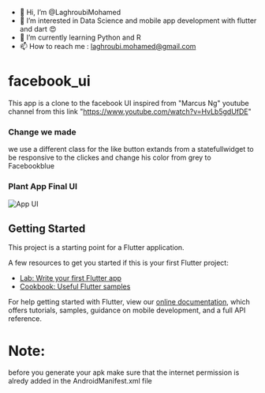 - 👋 Hi, I’m @LaghroubiMohamed
- 👀 I’m interested in Data Science and mobile app development with flutter and dart 😍
- 🌱 I’m currently learning Python and R 
- 📫 How to reach me : laghroubi.mohamed@gmail.com

# facebook_ui
This app is a clone to the facebook UI inspired from "Marcus Ng" youtube channel from this link
"https://www.youtube.com/watch?v=HvLb5gdUfDE" 


### Change we made
we use a different class for the like button extands from a statefullwidget to be responsive to the clickes and change his color from grey to Facebookblue


### Plant App Final UI

![App UI](screens.png)



## Getting Started

This project is a starting point for a Flutter application.

A few resources to get you started if this is your first Flutter project:

- [Lab: Write your first Flutter app](https://flutter.dev/docs/get-started/codelab)
- [Cookbook: Useful Flutter samples](https://flutter.dev/docs/cookbook)

For help getting started with Flutter, view our
[online documentation](https://flutter.dev/docs), which offers tutorials,
samples, guidance on mobile development, and a full API reference.

# Note:
  before you generate your apk make sure that the internet permission is alredy added in the AndroidManifest.xml file
  
 
